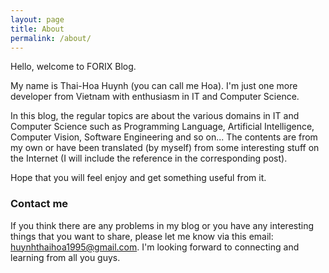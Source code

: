 ```yaml
---
layout: page
title: About
permalink: /about/
---
```


Hello, welcome to FORIX Blog.

My name is Thai-Hoa Huynh (you can call me Hoa). I'm just one more developer from Vietnam with enthusiasm in IT and Computer Science.

In this blog, the regular topics are about the various domains in IT and Computer Science such as Programming Language, Artificial Intelligence, Computer Vision, Software Engineering and so on... The contents are from my own or have been translated (by myself) from some interesting stuff on the Internet (I will include the reference in the corresponding post).

Hope that you will feel enjoy and get something useful from it. 

### Contact me
If you think there are any problems in my blog or you have any interesting things that you want to share, please let me know via this email: [huynhthaihoa1995@gmail.com](mailto:huynhthaihoa1995@gmail.com). I'm looking forward to connecting and learning from all you guys.
